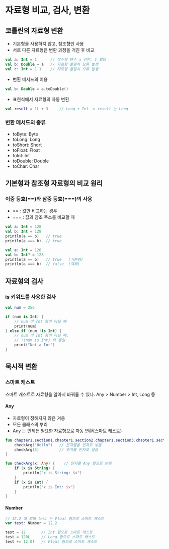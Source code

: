 # 자료형 비교, 검사, 변환

## 코틀린의 자료형 변환

- 기본형을 사용하지 않고, 참조형만 사용
- 서로 다른 자료형은 변환 과정을 거친 후 비교

```kotlin
val a: Int = 1      // 정수형 변수 a 선언, 1 할당
val b: Double = a   // 자료형 불일치 오류 발생
val c: Int = 1.1    // 자료형 불일치 오류 발생
```

- 변환 메서드의 이용

```kotlin
val b: Double = a.toDouble()
```

- 표현식에서 자료형의 자동 변환

```kotlin
val result = 1L + 3     // Long + Int -> result 는 Long
```

### 변환 메서드의 종류

- toByte: Byte
- toLong: Long
- toShort: Short
- toFloat: Float
- toInt: Int
- toDouble: Double
- toChar: Char

## 기본형과 참조형 자료형의 비교 원리

### 이중 등호(==)와 삼중 등호(===)의 사용

- == : 값만 비교하는 경우
- === : 값과 참조 주소를 비교할 때

```kotlin
val a: Int = 128
val b: Int = 128
println(a == b)   // true
println(a === b)  // true
```

```kotlin
val a: Int = 128
val b: Int? = 128
println(a == b)   // true   (기본형)
println(a === b)  // false  (객체)
```

## 자료형의 검사

### is 키워드를 사용한 검사

```kotlin
val num = 256

if (num is Int) {
    // num 이 Int 형이 아닐 때
    print(num)
} else if (num !is Int) {
    // num 이 Int 형이 아닐 때, 
    // !(num is Int) 와 동일 
    print("Not a Int")
}
```

## 묵시적 변환

### 스마트 캐스트

스마트 캐스트로 자료형을 알아서 바꿔줄 수 있다. Any > Number > Int, Long 등

#### Any

- 자료형이 정해지지 않은 겨웅
- 모든 클래스의 뿌리
- Any 는 언제든 필요한 자료형으로 자동 변환(스마트 캐스트)

```kotlin
fun chapter1.section1.chapter1.section2.chapter1.section3.chapter1.section4.main() {
    checkArg("Hello")   // 문자열을 인자로 넣음
    checkArg(5)         // 숫자를 인자로 넣음
}

fun checkArg(x: Any) {    // 인자를 Any 형으로 받음
    if (x is String) {
        println("x is String: $x")
    }
    if (x is Int) {
        println("x is Int: $x")
    }
}
```

#### Number

```kotlin
// 12.2 에 의해 test 는 Float 형으로 스마트 캐스트
var test: NUmber = 12.2

test = 12       // Int 형으로 스마트 캐스트
test = 120L     // Long 형으로 스마트 캐스트
test += 12.0f   // Float 형으로 스마트 캐스트
```